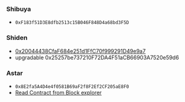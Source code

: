 ### Shibuya

- `0xF183f51D3E8dfb2513c15B046F848D4a68bd3F5D`

### Shiden

- [0x20044438CfaF684e251d1FfC70f999291D49e9a7](https://blockscout.com/shiden/address/0x20044438CfaF684e251d1FfC70f999291D49e9a7/transactions)
- upgradable 0x25257be737210F72DA4F51aCB66903A7520e59d6

### Astar

- `0x8E2fa5A4D4e4f0581B69aF2f8F2Ef2CF205aE8F0`
- [Read Contract from Block explorer](https://blockscout.com/astar/address/0x8E2fa5A4D4e4f0581B69aF2f8F2Ef2CF205aE8F0/read-proxy)
